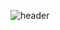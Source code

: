 ![header](https://capsule-render.vercel.app/api?type=wave&color=auto&height=300&section=header&text=zune2222%20render&fontSize=90)

